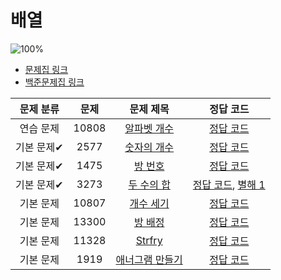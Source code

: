 # 배열

![100%](https://progress-bar.xyz/8/?scale=8&title=progress&width=500&color=babaca&suffix=/8)

- [문제집 링크](../workbook.md)
- [백준문제집 링크](https://www.acmicpc.net/workbook/view/7307)

| 문제 분류 | 문제 | 문제 제목 | 정답 코드 |
| :--: | :--: | :--: | :--: |
| 연습 문제 | 10808 | [알파벳 개수](https://www.acmicpc.net/problem/10808) | [정답 코드](../0x03/solutions/10808.cpp) |
| 기본 문제✔ | 2577 | [숫자의 개수](https://www.acmicpc.net/problem/2577) | [정답 코드](../0x03/solutions/2577.cpp) |
| 기본 문제✔ | 1475 | [방 번호](https://www.acmicpc.net/problem/1475) | [정답 코드](../0x03/solutions/1475.cpp) |
| 기본 문제✔ | 3273 | [두 수의 합](https://www.acmicpc.net/problem/3273) | [정답 코드](../0x03/solutions/3273.cpp), [별해 1](../0x03/solutions/3273_1.cpp) |
| 기본 문제 | 10807 | [개수 세기](https://www.acmicpc.net/problem/10807) | [정답 코드](../0x03/solutions/10807.cpp) |
| 기본 문제 | 13300 | [방 배정](https://www.acmicpc.net/problem/13300) | [정답 코드](../0x03/solutions/13300.cpp) |
| 기본 문제 | 11328 | [Strfry](https://www.acmicpc.net/problem/11328) | [정답 코드](../0x03/solutions/11328.cpp) |
| 기본 문제 | 1919 | [애너그램 만들기](https://www.acmicpc.net/problem/1919) | [정답 코드](../0x03/solutions/1919.cpp) |
